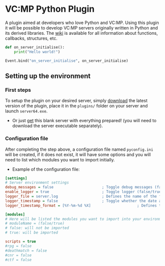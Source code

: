 # VC:MP Python Plugin

A plugin aimed at developers who love Python and VC:MP. Using this plugin it will be possible to develop VC:MP servers originally written in Python and its derived libraries.
The [wiki](https://github.com/razorn7/vcmp-python/wiki) is available for all information about functions, callbacks, structures, etc.

```python
def on_server_initialise():
    print("Hello world!")

Event.bind("on_server_initialise", on_server_initialise)
```

## Setting up the environment
### First steps
To setup the plugin on your desired server, simply [download]() the latest version of the plugin, place it in the `plugins/` folder on your server and launch `server64.exe`.
- Or just [get]() this blank server with everything prepared! (you will need to download the server executable separately).

### Configuration file
After completing the step above, a configuration file named `pyconfig.ini` will be created, if it does not exist, it will have some options and you will need to list which modules you want to import initially.

- Example of the configuration file:
```ini
[settings]
# Server environment settings
debug_messages = false						; Toggle debug messages (false/true)
enable_logger = true						; Toggle logger (false/true)
logger_file = server.log					; Defines the name of the file wich logger will write to
logger_timestamp = false					; Toggle whether the date and time on which the log line to be written will be shown
logger_timestamp_format = [%Y-%m-%d %X]		                ; Defines the format in which the date and time is shown. The following format is equivalent to [2024-01-01 00:00:00]

[modules]
# Here will be listed the modules you want to import into your environment
# moduleName = (false/true)
# false: will not be imported
# true: will be imported

scripts = true
#rpg = false
#deathmatch = false
#cnr = false
#ctf = false
```
